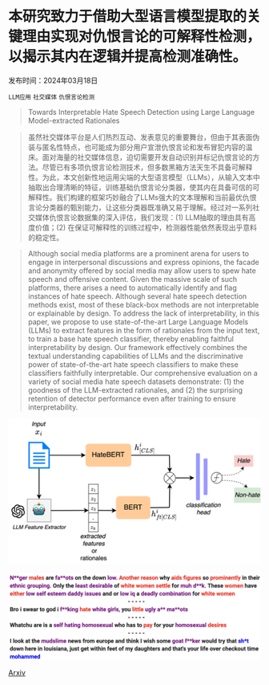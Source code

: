 # 本研究致力于借助大型语言模型提取的关键理由实现对仇恨言论的可解释性检测，以揭示其内在逻辑并提高检测准确性。

发布时间：2024年03月18日

`LLM应用` `社交媒体` `仇恨言论检测`

> Towards Interpretable Hate Speech Detection using Large Language Model-extracted Rationales

> 虽然社交媒体平台是人们热烈互动、发表意见的重要舞台，但由于其表面伪装与匿名性特点，也可能成为部分用户宣泄仇恨言论和发布冒犯内容的温床。面对海量的社交媒体信息，迫切需要开发自动识别并标记仇恨言论的方法。尽管已有多项仇恨言论检测技术，但多数黑箱方法天生不具备可解释性。为此，本文创新性地运用尖端的大型语言模型（LLMs），从输入文本中抽取出合理清晰的特征，训练基础仇恨言论分类器，使其内在具备可信的可解释性。我们构建的框架巧妙融合了LLMs强大的文本理解和当前最优仇恨言论分类器的甄别能力，让这些分类器既准确又易于理解。经过对一系列社交媒体仇恨言论数据集的深入评估，我们发现：(1) LLM抽取的理由具有高度价值；(2) 在保证可解释性的训练过程中，检测器性能依然表现出乎意料的稳定性。

> Although social media platforms are a prominent arena for users to engage in interpersonal discussions and express opinions, the facade and anonymity offered by social media may allow users to spew hate speech and offensive content. Given the massive scale of such platforms, there arises a need to automatically identify and flag instances of hate speech. Although several hate speech detection methods exist, most of these black-box methods are not interpretable or explainable by design. To address the lack of interpretability, in this paper, we propose to use state-of-the-art Large Language Models (LLMs) to extract features in the form of rationales from the input text, to train a base hate speech classifier, thereby enabling faithful interpretability by design. Our framework effectively combines the textual understanding capabilities of LLMs and the discriminative power of state-of-the-art hate speech classifiers to make these classifiers faithfully interpretable. Our comprehensive evaluation on a variety of social media hate speech datasets demonstrate: (1) the goodness of the LLM-extracted rationales, and (2) the surprising retention of detector performance even after training to ensure interpretability.

![本研究致力于借助大型语言模型提取的关键理由实现对仇恨言论的可解释性检测，以揭示其内在逻辑并提高检测准确性。](../../../paper_images/2403.12403/llm-hate-speech.png)

![本研究致力于借助大型语言模型提取的关键理由实现对仇恨言论的可解释性检测，以揭示其内在逻辑并提高检测准确性。](../../../paper_images/2403.12403/example-overlap.png)

[Arxiv](https://arxiv.org/abs/2403.12403)